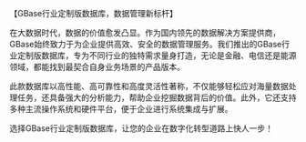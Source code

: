 【GBase行业定制版数据库，数据管理新标杆】

在大数据时代，数据的价值愈发凸显。作为国内领先的数据解决方案提供商，GBase始终致力于为企业提供高效、安全的数据管理服务。我们推出的GBase行业定制版数据库，专为不同行业的独特需求量身打造，无论是金融、电信还是能源领域，都能找到最契合自身业务场景的产品版本。

此款数据库以高性能、高可靠性和高度灵活性著称，不仅能够轻松应对海量数据处理任务，还具备强大的分析能力，帮助企业挖掘数据背后的价值。此外，它还支持多种主流操作系统和硬件平台，便于企业进行系统集成与扩展。

选择GBase行业定制版数据库，让您的企业在数字化转型道路上快人一步！